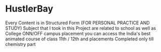 # HustlerBay
 Every Content is in Structured Form (FOR PERSONAL PRACTICE AND STUDY)
Subject that I took in this Project are related to school as well as College ONN/OFF campus placement 
you can access the India's best animated course of class 11th / 12th and placements
Completed only till chemistry part
